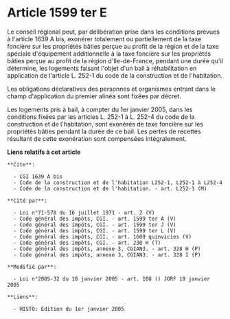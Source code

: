 # Article 1599 ter E

Le conseil régional peut, par délibération prise dans les conditions prévues à l'article 1639 A bis, exonérer totalement ou
partiellement de la taxe foncière sur les propriétés bâties perçue au profit de la région et de la taxe spéciale d'équipement
additionnelle à la taxe foncière sur les propriétés bâties perçue au profit de la région d'Ile-de-France, pendant une durée
qu'il détermine, les logements faisant l'objet d'un bail à réhabilitation en application de l'article L. 252-1 du code de la
construction et de l'habitation.

Les obligations déclaratives des personnes et organismes entrant dans le champ d'application du premier alinéa sont fixées
par décret.

Les logements pris à bail, à compter du 1er janvier 2005, dans les conditions fixées par les articles L. 252-1 à L. 252-4 du
code de la construction et de l'habitation, sont exonérés de taxe foncière sur les propriétés bâties pendant la durée de ce
bail. Les pertes de recettes résultant de cette exonération sont compensées intégralement.

**Liens relatifs à cet article**

	**Cite**:

	  - CGI 1639 A bis
	  - Code de la construction et de l'habitation L252-1, L252-1 à L252-4
	  - Code de la construction et de l'habitation. - art. L252-1 (M)

	**Cité par**:

	  - Loi n°71-578 du 16 juillet 1971 - art. 2 (V)
	  - Code général des impôts, CGI. - art. 1599 ter A (V)
	  - Code général des impôts, CGI. - art. 1599 ter J (V)
	  - Code général des impôts, CGI. - art. 1599 ter L (V)
	  - Code général des impôts, CGI. - art. 1609 quinvicies (V)
	  - Code général des impôts, CGI. - art. 230 H (T)
	  - Code général des impôts, annexe 3, CGIAN3. - art. 328 H (P)
	  - Code général des impôts, annexe 3, CGIAN3. - art. 328 I (P)

	**Modifié par**:

	  - Loi n°2005-32 du 18 janvier 2005 - art. 108 () JORF 19 janvier 2005

	**Liens**:

	  - HISTO: Edition du 1er janvier 2005
